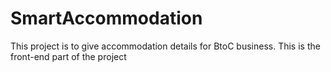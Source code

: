 # SmartAccommodation

This project is to give accommodation details for BtoC business. This is the front-end part of the project
